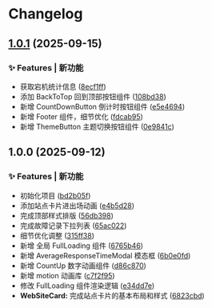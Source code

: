 # Changelog

## [1.0.1](https://github.com/baiwumm/UptimeKeeper/compare/1.0.0...1.0.1) (2025-09-15)

### ✨ Features | 新功能

* 获取宕机统计信息 ([8ecf1ff](https://github.com/baiwumm/UptimeKeeper/commit/8ecf1ff92f5ede906fde11c5cca4258d24b8199b))
* 添加 BackToTop 回到顶部按钮组件 ([108bd38](https://github.com/baiwumm/UptimeKeeper/commit/108bd38987e214c2729d48b35c92fd2d99c3b957))
* 新增 CountDownButton 倒计时按钮组件 ([e5e4694](https://github.com/baiwumm/UptimeKeeper/commit/e5e4694ed81960aa6d06bde91fee534c687f0872))
* 新增 Footer 组件，细节优化 ([fdcab95](https://github.com/baiwumm/UptimeKeeper/commit/fdcab95cf6696bf7d14d7d6e80bf2f76db2e9ca6))
* 新增 ThemeButton 主题切换按钮组件 ([0e9841c](https://github.com/baiwumm/UptimeKeeper/commit/0e9841ce08c4bc7ce5aaf9adee888ddab4e61934))

## 1.0.0 (2025-09-12)

### ✨ Features | 新功能

* 初始化项目 ([bd2b05f](https://github.com/baiwumm/UptimeKeeper/commit/bd2b05f9c729410b063adfc102eab6e6e9c2d063))
* 添加站点卡片进出场动画 ([e4b5d28](https://github.com/baiwumm/UptimeKeeper/commit/e4b5d28578e96298113f0acc578494c38828219b))
* 完成顶部样式排版 ([56db398](https://github.com/baiwumm/UptimeKeeper/commit/56db398befd6736c16012a3eed0c84cf9e457ade))
* 完成故障记录下拉列表 ([65ac022](https://github.com/baiwumm/UptimeKeeper/commit/65ac02298797eaf70212e115be470e677710769d))
* 细节优化调整 ([315ff38](https://github.com/baiwumm/UptimeKeeper/commit/315ff38591f9dd776b8b4fc31b839a4185b26d65))
* 新增 全局 FullLoading 组件 ([6765b46](https://github.com/baiwumm/UptimeKeeper/commit/6765b46d2907d3fd516be553ebad4090a57353fd))
* 新增 AverageResponseTimeModal 模态框 ([6b0e0fd](https://github.com/baiwumm/UptimeKeeper/commit/6b0e0fd055bd7d0dbc5dd1185f0c436cdf036d4c))
* 新增 CountUp 数字动画组件 ([d86c870](https://github.com/baiwumm/UptimeKeeper/commit/d86c870eb7d5c835a22c2646b1da53aa4b346c59))
* 新增 motion 动画库 ([c7f2f95](https://github.com/baiwumm/UptimeKeeper/commit/c7f2f956fb21b43db45c7e5905779ae839f7b986))
* 修改 FullLoading 组件渲染逻辑 ([e34dd7e](https://github.com/baiwumm/UptimeKeeper/commit/e34dd7e52cdb425b8206a67d9bfa7feb0f5558d0))
* **WebSiteCard:** 完成站点卡片的基本布局和样式 ([6823cbd](https://github.com/baiwumm/UptimeKeeper/commit/6823cbd6d803e442174a5b194b98790f53d94c25))
